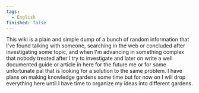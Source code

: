 ```yaml
---
tags:
  - English
finished: false
---
```

This wiki is a plain and simple dump of a bunch of random information that I've found talking with someone, searching in the web or concluded after investigating some topic, and when I'm advancing in something complex that nobody treated after I try to investigate and later on write a well documented guide or article in here for the future me or for some unfortunate pal that is looking for a solution to the same problem.
I have plans on making knowledge gardens some time but for now on I will drop everything here until I have time to organize my ideas into different gardens.